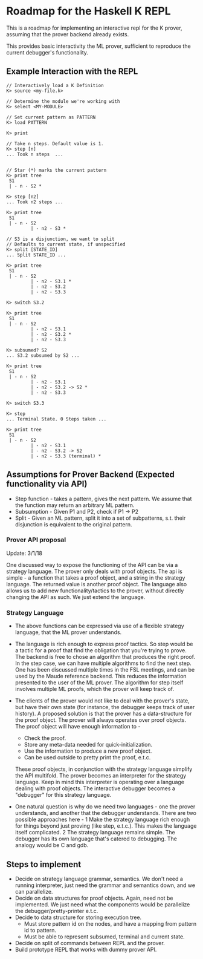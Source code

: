 # Roadmap for the Haskell K REPL

This is a roadmap for implementing an interactive repl for the K prover, assuming
that the prover backend already exists.

This provides basic interactivity the ML prover, sufficient to reproduce the current
debugger's functionality.


## Example Interaction with the REPL

```
// Interactively load a K Definition
K> source <my-file.k>

// Determine the module we're working with
K> select <MY-MODULE>

// Set current pattern as PATTERN
K> load PATTERN

K> print

// Take n steps. Default value is 1.
K> step [n]
... Took n steps  ...


// Star (*) marks the current pattern
K> print tree
 S1
 | - n - S2 *

K> step [n2]
... Took n2 steps ...

K> print tree
 S1
 | - n - S2
         | - n2 - S3 *

// S3 is a disjunction, we want to split
// Defaults to current state, if unspecified
K> split [STATE_ID]
... Split STATE_ID ...

K> print tree
 S1
 | - n - S2
         | - n2 - S3.1 *
         | - n2 - S3.2
         | - n2 - S3.3

K> switch S3.2

K> print tree
 S1
 | - n - S2
         | - n2 - S3.1
         | - n2 - S3.2 *
         | - n2 - S3.3

K> subsumed? S2
... S3.2 subsumed by S2 ...

K> print tree
 S1
 | - n - S2
         | - n2 - S3.1
         | - n2 - S3.2 -> S2 *
         | - n2 - S3.3

K> switch S3.3

K> step
... Terminal State. 0 Steps taken ...

K> print tree
 S1
 | - n - S2
         | - n2 - S3.1
         | - n2 - S3.2 -> S2
         | - n2 - S3.3 (terminal) *

```


## Assumptions for Prover Backend (Expected functionality via API)

-   Step function - takes a pattern, gives the next pattern. We assume that
                    the function may return an arbitrary ML pattern.
-   Subsumption   - Given P1 and P2, check if P1 -> P2
-   Split         - Given an ML pattern, split it into a set of subpatterns,
                    s.t. their disjunction is equivalent to the original pattern.


### Prover API proposal

Update: 3/1/18

One discussed way to expose the functioning of the API can be via a strategy language. The prover only deals with proof objects.
The api is simple - a function that takes a proof object, and a string in the strategy language. The returned value is another proof
object. The language also allows us to add new functionality/tactics to the prover, without directly changing the API as such. We
just extend the language.

### Strategy Language

-   The above functions can be expressed via use of a flexible strategy language, that the ML prover understands.
-   The language is rich enough to express proof tactics. So step would be a tactic for a proof that find the obligation that you're trying to prove.
    The backend is free to chose an algorithm that produces the right proof. In the step case, we can have multiple algorithms to find the next step.
    One has been discussed multiple times in the FSL meetings, and can be used by the Maude reference backend. This reduces the information presented to
    the user of the ML prover. The algorithm for step itself involves multiple ML proofs, which the prover will keep track of.
-   The clients of the prover would not like to deal with the prover's state, but have their own state (for instance, the debugger keeps track of user history).
    A proposed solution is that the prover has a data-structure for the proof object. The prover will always operates over proof objects. The proof object
    will have enough information to -

    -   Check the proof.
    -   Store any meta-data needed for quick-initialization.
    -   Use the information to produce a new proof object.
    -   Can be used outside to pretty print the proof, e.t.c.

    These proof objects, in conjunction with the strategy language simplify the API multifold. The prover becomes an interpreter for the strategy language. Keep
    in mind this interpreter is operating over a language dealing with proof objects. The interactive debugger becomes a "debugger" for this strategy language.
-   One natural question is why do we need two languages - one the prover understands, and another that the debugger understands. There are two possible approaches here -
    1   Make the strategy language rich enough for things beyond just proving (like step, e.t.c.). This makes the language itself complicated.
    2   The strategy language remains simple. The debugger has its own language that's catered to debugging. The analogy would be C and gdb.


## Steps to implement

-   Decide on strategy language grammar, semantics. We don't need a running interpreter, just need the
    grammar and semantics down, and we can parallelize.
-   Decide on data structures for proof objects. Again, need not be implemented. We just need what the
    components would be parallelize the debugger/pretty-printer e.t.c.
-   Decide to data structure for storing execution tree.
    -   Must store pattern id on the nodes, and have a mapping from pattern id to pattern.
    -   Must be able to represent subsumed, terminal and current state.
-   Decide on split of commands between REPL and the prover.
-   Build prototype REPL that works with dummy prover API.

